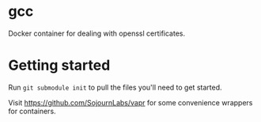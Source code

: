 # gcc
Docker container for dealing with openssl certificates.

Getting started
===============
Run `git submodule init` to pull the files you'll need to get started.

Visit <https://github.com/SojournLabs/vapr> for some convenience wrappers for containers.